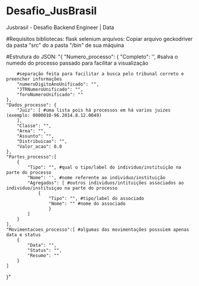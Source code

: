 # Desafio_JusBrasil
Jusbrasil - Desafio Backend Engineer | Data

#Requisitos
bibliotecas:
  flask
  selenium
arquivos:
  Copiar arquivo geckodriver da pasta "src" do a pasta "/bin" de sua máquina

#Estrutura do JSON:
"{ 
    "Numero_processo": {
        "Completo": '', #salva o numedo do processo passado para facilitar a visualização
        
        #separação feita para facilitar a busca pelo tribunal correto e preencher informações
        "numeroDigitoAnoUnificado": "", 
        "JTRNumeroUnificado": "",
        "foroNumeroUnificado": ""
    },
    "Dados_processo": {
        "Juiz": [ #uma lista pois há processos em há varios juizes (exemplo: 0000010-96.2014.8.12.0049)
        ],
        "Classe": "",
        "Area": "",
        "Assunto": "",
        "Distribuicao": "",
        "Valor_acao": 0.0
    },
    "Partes_processo":[
        {
            "Tipo": "", #qual o tipo/label do individuo/instituição na parte do processo
            "Nome": '', #nome referente ao individuo/instituição 
            "Agregados": [ #outros individuos/intituições associados ao individuo/instituiçao na parte do processo
                {
                    "Tipo": "", #tipo/label do associado
                    "Nome": "" #nome do associado
                    }
            ]
        }
    ],
    "Movimentacoes_processo":[ #algumas das movimentações possuiem apenas data e status
        {
            "Data": "",
            "Status": "",
            "Resumo": ""
        }
    ]
}"